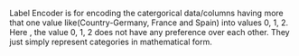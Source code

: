 Label Encoder is for encoding the catergorical data/columns having more that one value like(Country-Germany, France and Spain) into values 0, 1, 2. Here , the value 0, 1, 2 does not have any preference over each other. They just simply represent categories in mathematical form.

<!--stackedit_data:
eyJoaXN0b3J5IjpbLTExNTYyMTE0OTUsNzI1MTcxNTYzXX0=
-->